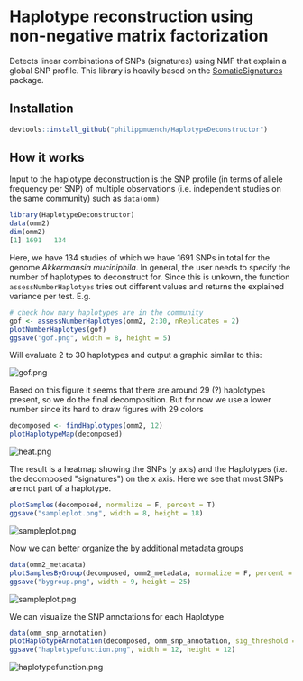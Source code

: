 # Haplotype reconstruction using non-negative matrix factorization 

Detects linear combinations of SNPs (signatures) using NMF that explain a global SNP profile. This library is heavily based on the [SomaticSignatures](https://github.com/juliangehring/SomaticSignatures) package.

## Installation

```r
devtools::install_github("philippmuench/HaplotypeDeconstructor")
```

## How it works

Input to the haplotype deconstruction is the SNP profile (in terms of allele frequency per SNP) of multiple observations (i.e. independent studies on the same community) such as `data(omm)`

```r
library(HaplotypeDeconstructor)
data(omm2)
dim(omm2)
[1] 1691   134
```

Here, we have 134 studies of which we have 1691 SNPs in total for the genome _Akkermansia muciniphila_. In general, the user needs to specify the number of haplotypes to deconstruct for. Since this is unkown, the function `assessNumberHaplotyes` tries out different values and returns the explained variance per test. E.g. 

```r
# check how many haplotypes are in the community
gof <- assessNumberHaplotyes(omm2, 2:30, nReplicates = 2)
plotNumberHaplotyes(gof)
ggsave("gof.png", width = 8, height = 5)
```

Will evaluate 2 to 30 haplotypes and output a graphic similar to this:

![gof.png](gof.png)

Based on this figure it seems that there are around 29 (?) haplotypes present, so we do the final decomposition. But for now we use a lower number since its hard to draw figures with 29 colors

```r
decomposed <- findHaplotypes(omm2, 12)
plotHaplotypeMap(decomposed)
```

![heat.png](heat.png)

The result is a heatmap showing the SNPs (y axis) and the Haplotypes (i.e. the decomposed "signatures") on the x axis. Here we see that most SNPs are not part of a haplotype. 

```r
plotSamples(decomposed, normalize = F, percent = T)
ggsave("sampleplot.png", width = 8, height = 18)
```

![sampleplot.png](sampleplot.png)

Now we can better organize the by additional metadata groups

```r
data(omm2_metadata)
plotSamplesByGroup(decomposed, omm2_metadata, normalize = F, percent = T)
ggsave("bygroup.png", width = 9, height = 25)
```

![sampleplot.png](bygroup.png)

We can visualize the SNP annotations for each Haplotype

```r
data(omm_snp_annotation)
plotHaplotypeAnnotation(decomposed, omm_snp_annotation, sig_threshold = 4)
ggsave("haplotypefunction.png", width = 12, height = 12)
```

![haplotypefunction.png](haplotypefunction.png)
